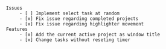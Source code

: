 
     Issues  
          - [ ] Implement select task at random
          - [x] Fix issue regarding completed projects
          - [x] Fix issue regarding highlighter movement
     Features
          - [x] Add the current active project as window title
          - [x] Change tasks without reseting timer
